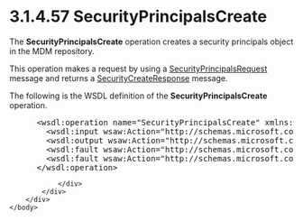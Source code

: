 <html dir="LTR" xmlns:mshelp="http://msdn.microsoft.com/mshelp" xmlns:ddue="http://ddue.schemas.microsoft.com/authoring/2003/5" xmlns:xlink="http://www.w3.org/1999/xlink" xmlns:tool="http://www.microsoft.com/tooltip">
    <head>
        <meta http-equiv="Content-Type" content="text/html; CHARSET=utf-8"></meta>
        <meta name="save" content="history"></meta>
        <title>3.1.4.57 SecurityPrincipalsCreate</title>
        <xml>
            <mshelp:toctitle title="3.1.4.57 SecurityPrincipalsCreate"></mshelp:toctitle>
            <mshelp:rltitle title="[MS-SSMDSWS-15]: SecurityPrincipalsCreate"></mshelp:rltitle>
            <mshelp:keyword index="A" term="dff96185-e697-47a3-8609-cd698b8692ba"></mshelp:keyword>
            <mshelp:attr name="DCSext.ContentType" value="open specification"></mshelp:attr>
            <mshelp:attr name="AssetID" value="dff96185-e697-47a3-8609-cd698b8692ba"></mshelp:attr>
            <mshelp:attr name="TopicType" value="kbRef"></mshelp:attr>
            <mshelp:attr name="DCSext.Title" value="[MS-SSMDSWS-15]: SecurityPrincipalsCreate" />
        </xml>
    </head>
    <body>
        <div id="header">
            <h1 class="heading">3.1.4.57 SecurityPrincipalsCreate</h1>
        </div>
        <div id="mainSection">
            <div id="mainBody">
                <div id="allHistory" class="saveHistory"></div>
                <div id="sectionSection0" class="section" name="collapseableSection">
                    

<p>The <b>SecurityPrincipalsCreate</b> operation creates a
security principals object in the MDM repository. </p>

<p>This operation makes a request by using a <a href="39ddbb0b-421e-4cf1-b6a7-e5dcea8a63b5.htm">SecurityPrincipalsRequest</a>
message and returns a <a href="e8497e18-d5e8-465e-8176-5ad8315f054e.htm">SecurityCreateResponse</a>
message.</p>

<p>The following is the WSDL definition of the <b>SecurityPrincipalsCreate</b>
operation.</p>

<dl>
<dd>
<div><pre> &lt;wsdl:operation name=&quot;SecurityPrincipalsCreate&quot; xmlns:wsdl=&quot;http://schemas.xmlsoap.org/wsdl/&quot;&gt;
   &lt;wsdl:input wsaw:Action=&quot;http://schemas.microsoft.com/sqlserver/masterdataservices/2009/09/IService/SecurityPrincipalsCreate&quot; name=&quot;SecurityPrincipalsRequest&quot; message=&quot;tns:SecurityPrincipalsRequest&quot; xmlns:wsaw=&quot;http://www.w3.org/2006/05/addressing/wsdl&quot; /&gt;
   &lt;wsdl:output wsaw:Action=&quot;http://schemas.microsoft.com/sqlserver/masterdataservices/2009/09/IService/SecurityPrincipalsCreateResponse&quot; name=&quot;SecurityCreateResponse&quot; message=&quot;tns:SecurityCreateResponse&quot; xmlns:wsaw=&quot;http://www.w3.org/2006/05/addressing/wsdl&quot; /&gt;
   &lt;wsdl:fault wsaw:Action=&quot;http://schemas.microsoft.com/sqlserver/masterdataservices/2009/09/IService/SecurityPrincipalsCreateEditionExpiredMessageFault&quot; name=&quot;EditionExpiredMessageFault&quot; message=&quot;tns:IService_SecurityPrincipalsCreate_EditionExpiredMessageFault_FaultMessage&quot; xmlns:wsaw=&quot;http://www.w3.org/2006/05/addressing/wsdl&quot; /&gt;
   &lt;wsdl:fault wsaw:Action=&quot;http://schemas.microsoft.com/sqlserver/masterdataservices/2009/09/IService/SecurityPrincipalsCreateSkuNotSupportedMessageFault&quot; name=&quot;SkuNotSupportedMessageFault&quot; message=&quot;tns:IService_SecurityPrincipalsCreate_SkuNotSupportedMessageFault_FaultMessage&quot; xmlns:wsaw=&quot;http://www.w3.org/2006/05/addressing/wsdl&quot; /&gt;
 &lt;/wsdl:operation&gt;
</pre></div>
</dd></dl>


                </div>
            </div>
        </div>
    </body>
</html>